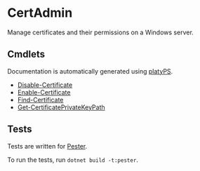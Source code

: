 CertAdmin
================

<!-- To publish to PowerShell Gallery: dotnet build -t:PublishModule -c Release -->
<!-- img src="CertAdmin.svg" alt="CertAdmin icon" align="right" / -->

Manage certificates and their permissions on a Windows server.

Cmdlets
-------

Documentation is automatically generated using [platyPS](https://github.com/PowerShell/platyPS).

- [Disable-Certificate](docs/Disable-Certificate.md)
- [Enable-Certificate](docs/Enable-Certificate.md)
- [Find-Certificate](docs/Find-Certificate.md)
- [Get-CertificatePrivateKeyPath](docs/Get-CertificatePrivateKeyPath.md)

Tests
-----

Tests are written for [Pester](https://github.com/Pester/Pester).

To run the tests, run `dotnet build -t:pester`.
